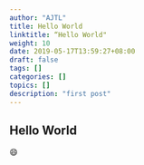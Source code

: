 ```yaml
---
author: "AJTL"
title: Hello World
linktitle: “Hello World"
weight: 10
date: 2019-05-17T13:59:27+08:00
draft: false
tags: []
categories: []
topics: []
description: "first post"
---
```


## Hello World

:smile:
